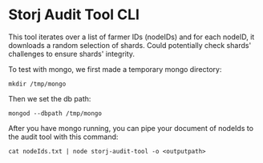 # Storj Audit Tool CLI

This tool iterates over a list of farmer IDs (nodeIDs) and for each nodeID, it downloads a random selection of shards.
Could potentially check shards' challenges to ensure shards' integrity.

To test with mongo, we first made a temporary mongo directory:
```
mkdir /tmp/mongo
```
Then we set the db path:
```
mongod --dbpath /tmp/mongo
```
After you have mongo running, you can pipe your document of nodeIds to the audit tool with this command:
```
cat nodeIds.txt | node storj-audit-tool -o <outputpath>
```
